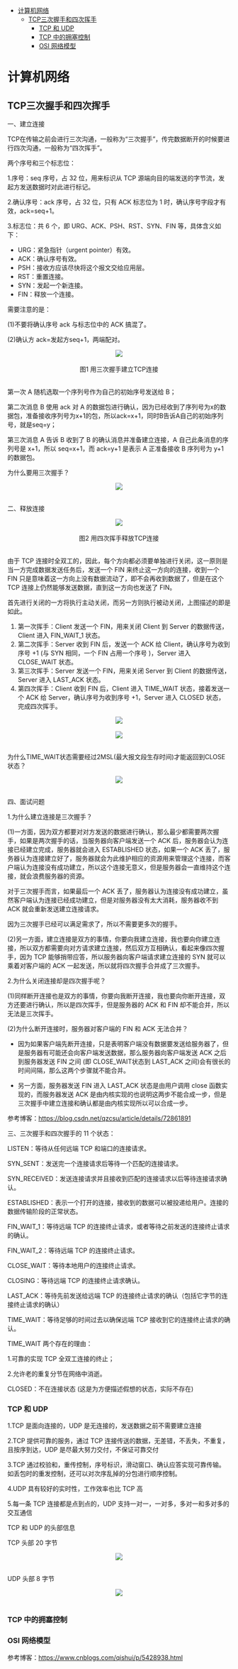 <!-- MarkdownTOC -->

- [计算机网络](#计算机网络)
    + [TCP三次握手和四次挥手](#tcp三次握手和四次挥手)
        * [TCP 和 UDP](#tcp-和-udp)
        * [TCP 中的拥塞控制](#tcp-中的拥塞控制)
        * [OSI 网络模型](#osi-网络模型)

<!-- /MarkdownTOC -->

# 计算机网络

## TCP三次握手和四次挥手

一、建立连接

TCP在传输之前会进行三次沟通，一般称为“三次握手”，传完数据断开的时候要进行四次沟通，一般称为“四次挥手”。

两个序号和三个标志位：

1.序号：seq 序号，占 32 位，用来标识从 TCP 源端向目的端发送的字节流，发起方发送数据时对此进行标记。

2.确认序号：ack 序号，占 32 位，只有 ACK 标志位为 1 时，确认序号字段才有效，ack=seq+1。

3.标志位：共 6 个，即 URG、ACK、PSH、RST、SYN、FIN 等，具体含义如下：
* URG：紧急指针（urgent pointer）有效。
* ACK：确认序号有效。
* PSH：接收方应该尽快将这个报文交给应用层。
* RST：重置连接。
* SYN：发起一个新连接。
* FIN：释放一个连接。

需要注意的是：

(1)不要将确认序号 ack 与标志位中的 ACK 搞混了。

(2)确认方 ack=发起方seq+1，两端配对。

<div align="center"> <img src="../pictures//network1.png"/> </div><br>
<div align="center"> 图1 用三次握手建立TCP连接 </div> <br>

第一次 A 随机选取一个序列号作为自己的初始序号发送给 B；

第二次消息 B 使用 ack 对 A 的数据包进行确认，因为已经收到了序列号为x的数据包，准备接收序列号为x+1的包，所以ack=x+1，同时B告诉A自己的初始序列号，就是seq=y；

第三次消息 A 告诉 B 收到了 B 的确认消息并准备建立连接，A 自己此条消息的序列号是 x+1，所以 seq=x+1，而 ack=y+1 是表示 A 正准备接收 B 序列号为 y+1 的数据包。

为什么要用三次握手？

<div align="center"> <img src="../pictures//network2.png"/> </div><br>

二、释放连接

<div align="center"> <img src="../pictures//network3.png"/> </div><br>
<div align="center"> 图2 用四次挥手释放TCP连接 </div> <br>

由于 TCP 连接时全双工的，因此，每个方向都必须要单独进行关闭，这一原则是当一方完成数据发送任务后，发送一个 FIN 来终止这一方向的连接，收到一个 FIN 只是意味着这一方向上没有数据流动了，即不会再收到数据了，但是在这个 TCP 连接上仍然能够发送数据，直到这一方向也发送了 FIN。

首先进行关闭的一方将执行主动关闭，而另一方则执行被动关闭，上图描述的即是如此。

1. 第一次挥手：Client 发送一个 FIN，用来关闭 Client 到 Server 的数据传送，Client 进入 FIN_WAIT_1 状态。
2. 第二次挥手：Server 收到 FIN 后，发送一个 ACK 给 Client，确认序号为收到序号 +1 (与 SYN 相同，一个 FIN 占用一个序号 )，Server 进入 CLOSE_WAIT 状态。
3. 第三次挥手：Server 发送一个 FIN，用来关闭 Server 到 Client 的数据传送，Server 进入 LAST_ACK 状态。
4. 第四次挥手：Client 收到 FIN 后，Client 进入 TIME_WAIT 状态，接着发送一个 ACK 给 Server，确认序号为收到序号 +1，Server 进入 CLOSED 状态，完成四次挥手。

<div align="center"> <img src="../pictures//network4.png"/> </div><br>

<div align="center"> <img src="../pictures//network5.png"/> </div><br>

为什么TIME_WAIT状态需要经过2MSL(最大报文段生存时间)才能返回到CLOSE状态？

<div align="center"> <img src="../pictures//network6.png"/> </div><br>

四、面试问题

1.为什么建立连接是三次握手？

(1)一方面，因为双方都要对对方发送的数据进行确认，那么最少都需要两次握手，如果是两次握手的话，当服务器向客户端发送一个 ACK 后，服务器会认为连接已经建立完成，服务器就会进入 ESTABLISHED 状态，如果一个 ACK 丢了，服务器认为连接建立好了，服务器就会为此维护相应的资源用来管理这个连接，而客户端认为连接没有成功建立，所以这个连接无意义，但是服务器会一直维持这个连接，就会浪费服务器的资源。 

对于三次握手而言，如果最后一个 ACK 丢了，服务器认为连接没有成功建立，虽然客户端认为连接已经成功建立，但是对服务器没有太大消耗，服务器收不到 ACK 就会重新发送建立连接请求。 

因为三次握手已经可以满足需求了，所以不需要更多次的握手。 

(2)另一方面，建立连接是双方的事情，你要向我建立连接，我也要向你建立连接，所以双方都需要向对方请求建立连接，然后双方互相确认，看起来像四次握手，因为 TCP 能够捎带应答，所以服务器向客户端请求建立连接的 SYN 就可以乘着对客户端的 ACK 一起发送，所以就将四次握手合并成了三次握手。

2.为什么关闭连接却是四次握手呢？

(1)同样断开连接也是双方的事情，你要向我断开连接，我也要向你断开连接，双方还要进行确认，所以是四次挥手，但是服务器的 ACK 和 FIN 却不能合并，所以无法是三次挥手。

(2)为什么断开连接时，服务器对客户端的 FIN 和 ACK 无法合并？ 

* 因为如果客户端先断开连接，只是表明客户端没有数据要发送给服务器了，但是服务器有可能还会向客户端发送数据，那么服务器向客户端发送 ACK 之后到服务器发送 FIN 之间 (即 CLOSE_WAIT状态到 LAST_ACK 之间)会有很长的时间间隔，那么这两个步骤就不能合并。 

* 另一方面，服务器发送 FIN 进入 LAST_ACK 状态是由用户调用 close 函数实现的，而服务器发送 ACK 是由内核实现的也说明这两步不能合成一步，但是三次握手中建立连接和确认都是由内核实现所以可以合成一步。

参考博客：https://blog.csdn.net/qzcsu/article/details/72861891

三、三次握手和四次握手的 11 个状态：

LISTEN：等待从任何远端 TCP 和端口的连接请求。

SYN_SENT：发送完一个连接请求后等待一个匹配的连接请求。

SYN_RECEIVED：发送连接请求并且接收到匹配的连接请求以后等待连接请求确认。

ESTABLISHED：表示一个打开的连接，接收到的数据可以被投递给用户。连接的数据传输阶段的正常状态。

FIN_WAIT_1：等待远端 TCP 的连接终止请求，或者等待之前发送的连接终止请求的确认。

FIN_WAIT_2：等待远端 TCP 的连接终止请求。

CLOSE_WAIT：等待本地用户的连接终止请求。

CLOSING：等待远端 TCP 的连接终止请求确认。

LAST_ACK：等待先前发送给远端 TCP 的连接终止请求的确认（包括它字节的连接终止请求的确认）

TIME_WAIT：等待足够的时间过去以确保远端 TCP 接收到它的连接终止请求的确认。

TIME_WAIT 两个存在的理由：

1.可靠的实现 TCP 全双工连接的终止；

2.允许老的重复分节在网络中消逝。

CLOSED：不在连接状态 (这是为方便描述假想的状态，实际不存在)

### TCP 和 UDP

1.TCP 是面向连接的，UDP 是无连接的，发送数据之前不需要建立连接

2.TCP 提供可靠的服务，通过 TCP 连接传送的数据，无差错，不丢失，不重复，且按序到达，UDP 是尽最大努力交付，不保证可靠交付

3.TCP 通过校验和，重传控制，序号标识，滑动窗口、确认应答实现可靠传输。如丢包时的重发控制，还可以对次序乱掉的分包进行顺序控制。

4.UDP 具有较好的实时性，工作效率也比 TCP 高

5.每一条 TCP 连接都是点到点的，UDP 支持一对一，一对多，多对一和多对多的交互通信

TCP 和 UDP 的头部信息

TCP 头部 20 字节

<div align="center"> <img src="../pictures//tcp_1.png"/> </div><br>

UDP 头部 8 字节

<div align="center"> <img src="../pictures//udp_1.png"/> </div><br>

### TCP 中的拥塞控制

### OSI 网络模型

参考博客：https://www.cnblogs.com/qishui/p/5428938.html

